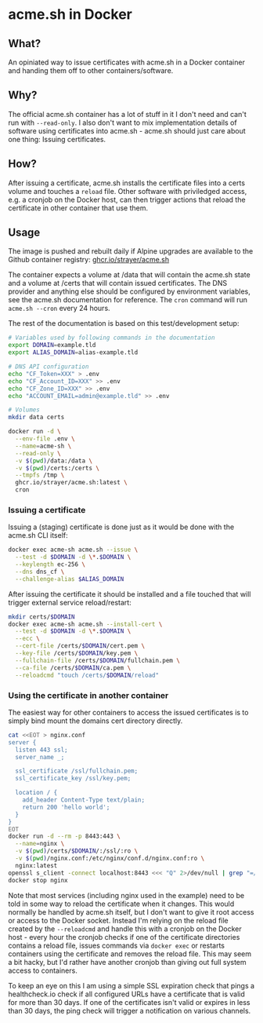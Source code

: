 # acme.sh in Docker

## What?

An opiniated way to issue certificates with acme.sh in a Docker container and handing them off to other containers/software.

## Why?

The official acme.sh container has a lot of stuff in it I don't need and can't run with `--read-only`. I also don't want to mix implementation details of software using certificates into acme.sh - acme.sh should just care about one thing: Issuing certificates.

## How?

After issuing a certificate, acme.sh installs the certificate files into a certs volume and touches a `reload` file. Other software with priviledged access, e.g. a cronjob on the Docker host, can then trigger actions that reload the certificate in other container that use them.

## Usage

The image is pushed and rebuilt daily if Alpine upgrades are available to the Github container registry: [ghcr.io/strayer/acme.sh](https://github.com/strayer/dockerfile-acme.sh/pkgs/container/acme.sh)

The container expects a volume at /data that will contain the acme.sh state and a volume at /certs that will contain issued certificates. The DNS provider and anything else should be configured by environment variables, see the acme.sh documentation for reference. The `cron` command will run `acme.sh --cron` every 24 hours.

The rest of the documentation is based on this test/development setup:

```sh
# Variables used by following commands in the documentation
export DOMAIN=example.tld
export ALIAS_DOMAIN=alias-example.tld

# DNS API configuration
echo "CF_Token=XXX" > .env
echo "CF_Account_ID=XXX" >> .env
echo "CF_Zone_ID=XXX" >> .env
echo "ACCOUNT_EMAIL=admin@example.tld" >> .env

# Volumes
mkdir data certs

docker run -d \
  --env-file .env \
  --name=acme-sh \
  --read-only \
  -v $(pwd)/data:/data \
  -v $(pwd)/certs:/certs \
  --tmpfs /tmp \
  ghcr.io/strayer/acme.sh:latest \
  cron
```

### Issuing a certificate

Issuing a (staging) certificate is done just as it would be done with the acme.sh CLI itself:

```sh
docker exec acme-sh acme.sh --issue \
  --test -d $DOMAIN -d \*.$DOMAIN \
  --keylength ec-256 \
  --dns dns_cf \
  --challenge-alias $ALIAS_DOMAIN
```

After issuing the certificate it should be installed and a file touched that will trigger external service reload/restart:

```sh
mkdir certs/$DOMAIN
docker exec acme-sh acme.sh --install-cert \
  --test -d $DOMAIN -d \*.$DOMAIN \
  --ecc \
  --cert-file /certs/$DOMAIN/cert.pem \
  --key-file /certs/$DOMAIN/key.pem \
  --fullchain-file /certs/$DOMAIN/fullchain.pem \
  --ca-file /certs/$DOMAIN/ca.pem \
  --reloadcmd "touch /certs/$DOMAIN/reload"
```

### Using the certificate in another container

The easiest way for other containers to access the issued certificates is to simply bind mount the domains cert directory directly.

```sh
cat <<EOT > nginx.conf
server {
  listen 443 ssl;
  server_name _;

  ssl_certificate /ssl/fullchain.pem;
  ssl_certificate_key /ssl/key.pem;

  location / {
    add_header Content-Type text/plain;
    return 200 'hello world';
  }
}
EOT
docker run -d --rm -p 8443:443 \
  --name=nginx \
  -v $(pwd)/certs/$DOMAIN/:/ssl/:ro \
  -v $(pwd)/nginx.conf:/etc/nginx/conf.d/nginx.conf:ro \
  nginx:latest
openssl s_client -connect localhost:8443 <<< "Q" 2>/dev/null | grep "=/"
docker stop nginx
```

Note that most services (including nginx used in the example) need to be told in some way to reload the certificate when it changes. This would normally be handled by acme.sh itself, but I don't want to give it root access or access to the Docker socket. Instead I'm relying on the reload file created by the `--reloadcmd` and handle this with a cronjob on the Docker host - every hour the cronjob checks if one of the certificate directories contains a reload file, issues commands via `docker exec` or restarts containers using the certificate and removes the reload file. This may seem a bit hacky, but I'd rather have another cronjob than giving out full system access to containers.

To keep an eye on this I am using a simple SSL expiration check that pings a healthcheck.io check if all configured URLs have a certificate that is valid for more than 30 days. If one of the certificates isn't valid or expires in less than 30 days, the ping check will trigger a notification on various channels.
